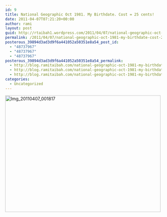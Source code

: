 ```yaml
---
id: 9
title: National Geographic Oct 1981. My Birthdate. Cost = 25 cents!
date: 2011-04-07T07:21:20+00:00
author: rami
layout: post
guid: http://rtaibah1.wordpress.com/2011/04/07/national-geographic-oct-1981-my-birthdate-cost-25-cents
permalink: /2011/04/07/national-geographic-oct-1981-my-birthdate-cost-25-cents/
posterous_39894d3ad3d9f6a441052a50351e8a54_post_id:
  - "48737967"
  - "48737967"
  - "48737967"
posterous_39894d3ad3d9f6a441052a50351e8a54_permalink:
  - http://blog.ramitaibah.com/national-geographic-oct-1981-my-birthdate-cos
  - http://blog.ramitaibah.com/national-geographic-oct-1981-my-birthdate-cos
  - http://blog.ramitaibah.com/national-geographic-oct-1981-my-birthdate-cos
categories:
  - Uncategorized
---
```

<div class='p_embed p_image_embed'>
  <a href="http://139.59.20.41/wp-content/uploads/2011/12/img_20110407_001817-scaled-1000.jpg"><img alt="Img_20110407_001817" height="375" src="http://139.59.20.41/wp-content/uploads/2011/12/img_20110407_001817-scaled-1000.jpg?w=300" width="500" /></a>
</div>